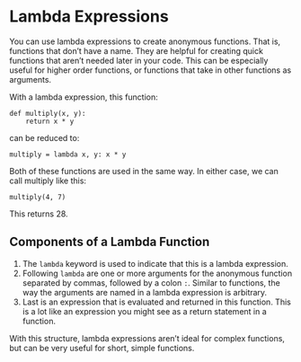 # Lambda Expressions

You can use lambda expressions to create anonymous functions. That is, functions that don’t have a name. They are helpful for creating quick functions that aren’t needed later in your code. This can be especially useful for higher order functions, or functions that take in other functions as arguments.

With a lambda expression, this function:

```
def multiply(x, y):
    return x * y
```

can be reduced to:

```
multiply = lambda x, y: x * y
```

Both of these functions are used in the same way. In either case, we can call multiply like this:

```
multiply(4, 7)
```

This returns 28.

## Components of a Lambda Function

1. The `lambda` keyword is used to indicate that this is a lambda expression.
2. Following `lambda` are one or more arguments for the anonymous function separated by commas, followed by a colon `:`. Similar to functions, the way the arguments are named in a lambda expression is arbitrary.
3. Last is an expression that is evaluated and returned in this function. This is a lot like an expression you might see as a return statement in a function.

With this structure, lambda expressions aren’t ideal for complex functions, but can be very useful for short, simple functions.
